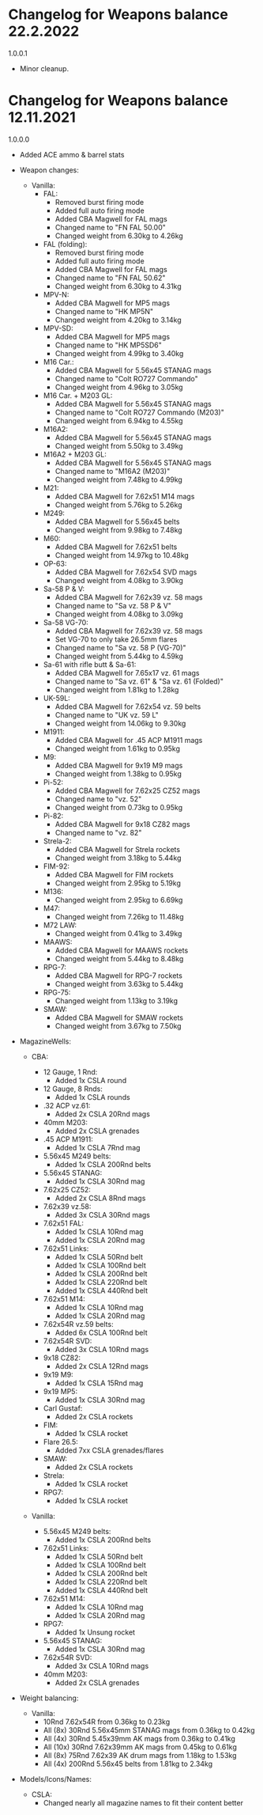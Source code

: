 # Changelog for Weapons balance 22.2.2022

1.0.0.1
- Minor cleanup.

# Changelog for Weapons balance 12.11.2021

1.0.0.0
- Added ACE ammo & barrel stats

- Weapon changes:
    - Vanilla:
        - FAL:
            - Removed burst firing mode
            - Added full auto firing mode
            - Added CBA Magwell for FAL mags
            - Changed name to "FN FAL 50.00"
            - Changed weight from 6.30kg to 4.26kg
        - FAL (folding):
            - Removed burst firing mode
            - Added full auto firing mode
            - Added CBA Magwell for FAL mags
            - Changed name to "FN FAL 50.62"
            - Changed weight from 6.30kg to 4.31kg
        - MPV-N:
            - Added CBA Magwell for MP5 mags
            - Changed name to "HK MP5N"
            - Changed weight from 4.20kg to 3.14kg
        - MPV-SD:
            - Added CBA Magwell for MP5 mags
            - Changed name to "HK MP5SD6"
            - Changed weight from 4.99kg to 3.40kg
        - M16 Car.:
            - Added CBA Magwell for 5.56x45 STANAG mags
            - Changed name to "Colt RO727 Commando"
            - Changed weight from 4.96kg to 3.05kg
        - M16 Car. + M203 GL:
            - Added CBA Magwell for 5.56x45 STANAG mags
            - Changed name to "Colt RO727 Commando (M203)"
            - Changed weight from 6.94kg to 4.55kg
        - M16A2:
            - Added CBA Magwell for 5.56x45 STANAG mags
            - Changed weight from 5.50kg to 3.49kg
        - M16A2 + M203 GL:
            - Added CBA Magwell for 5.56x45 STANAG mags
            - Changed name to "M16A2 (M203)"
            - Changed weight from 7.48kg to 4.99kg
        - M21:
            - Added CBA Magwell for 7.62x51 M14 mags
            - Changed weight from 5.76kg to 5.26kg
        - M249:
            - Added CBA Magwell for 5.56x45 belts
            - Changed weight from 9.98kg to 7.48kg
        - M60:
            - Added CBA Magwell for 7.62x51 belts
            - Changed weight from 14.97kg to 10.48kg
        - OP-63:
            - Added CBA Magwell for 7.62x54 SVD mags
            - Changed weight from 4.08kg to 3.90kg
        - Sa-58 P & V:
            - Added CBA Magwell for 7.62x39 vz. 58 mags
            - Changed name to "Sa vz. 58 P & V"
            - Changed weight from 4.08kg to 3.09kg
        - Sa-58 VG-70:
            - Added CBA Magwell for 7.62x39 vz. 58 mags
            - Set VG-70 to only take 26.5mm flares
            - Changed name to "Sa vz. 58 P (VG-70)"
            - Changed weight from 5.44kg to 4.59kg
        - Sa-61 with rifle butt & Sa-61:
            - Added CBA Magwell for 7.65x17 vz. 61 mags
            - Changed name to "Sa vz. 61" & "Sa vz. 61 (Folded)"
            - Changed weight from 1.81kg to 1.28kg
        - UK-59L:
            - Added CBA Magwell for 7.62x54 vz. 59 belts
            - Changed name to "UK vz. 59 L"
            - Changed weight from 14.06kg to 9.30kg
        - M1911:
            - Added CBA Magwell for .45 ACP M1911 mags
            - Changed weight from 1.61kg to 0.95kg
        - M9:
            - Added CBA Magwell for 9x19 M9 mags
            - Changed weight from 1.38kg to 0.95kg
        - Pi-52:
            - Added CBA Magwell for 7.62x25 CZ52 mags
            - Changed name to "vz. 52"
            - Changed weight from 0.73kg to 0.95kg
        - Pi-82:
            - Added CBA Magwell for 9x18 CZ82 mags
            - Changed name to "vz. 82"
        - Strela-2:
            - Added CBA Magwell for Strela rockets
            - Changed weight from 3.18kg to 5.44kg
        - FIM-92:
            - Added CBA Magwell for FIM rockets
            - Changed weight from 2.95kg to 5.19kg
        - M136:
            - Changed weight from 2.95kg to 6.69kg
        - M47:
            - Changed weight from 7.26kg to 11.48kg
        - M72 LAW:
            - Changed weight from 0.41kg to 3.49kg
        - MAAWS:
            - Added CBA Magwell for MAAWS rockets
            - Changed weight from 5.44kg to 8.48kg
        - RPG-7:
            - Added CBA Magwell for RPG-7 rockets
            - Changed weight from 3.63kg to 5.44kg
        - RPG-75:
            - Changed weight from 1.13kg to 3.19kg
        - SMAW:
            - Added CBA Magwell for SMAW rockets
            - Changed weight from 3.67kg to 7.50kg

- MagazineWells:
    - CBA:
        - 12 Gauge, 1 Rnd:
            - Added 1x CSLA round
        - 12 Gauge, 8 Rnds:
            - Added 1x CSLA rounds
        - .32 ACP vz.61:
            - Added 2x CSLA 20Rnd mags
        - 40mm M203:
            - Added 2x CSLA grenades
        - .45 ACP M1911:
            - Added 1x CSLA 7Rnd mag
        - 5.56x45 M249 belts:
            - Added 1x CSLA 200Rnd belts
        - 5.56x45 STANAG:
            - Added 1x CSLA 30Rnd mag
        - 7.62x25 CZ52:
            - Added 2x CSLA 8Rnd mags
        - 7.62x39 vz.58:
            - Added 3x CSLA 30Rnd mags
        - 7.62x51 FAL:
            - Added 1x CSLA 10Rnd mag
            - Added 1x CSLA 20Rnd mag
        - 7.62x51 Links:
            - Added 1x CSLA 50Rnd belt
            - Added 1x CSLA 100Rnd belt
            - Added 1x CSLA 200Rnd belt
            - Added 1x CSLA 220Rnd belt
            - Added 1x CSLA 440Rnd belt
        - 7.62x51 M14:
            - Added 1x CSLA 10Rnd mag
            - Added 1x CSLA 20Rnd mag
        - 7.62x54R vz.59 belts:
            - Added 6x CSLA 100Rnd belt
        - 7.62x54R SVD:
            - Added 3x CSLA 10Rnd mags
        - 9x18 CZ82:
            - Added 2x CSLA 12Rnd mags
        - 9x19 M9:
            - Added 1x CSLA 15Rnd mag
        - 9x19 MP5:
            - Added 1x CSLA 30Rnd mag
        - Carl Gustaf:
            - Added 2x CSLA rockets
        - FIM:
            - Added 1x CSLA rocket
        - Flare 26.5:
            - Added 7xx CSLA grenades/flares
        - SMAW:
            - Added 2x CSLA rockets
        - Strela:
            - Added 1x CSLA rocket
        - RPG7:
            - Added 1x CSLA rocket

    - Vanilla:
        - 5.56x45 M249 belts:
            - Added 1x CSLA 200Rnd belts
        - 7.62x51 Links:
            - Added 1x CSLA 50Rnd belt
            - Added 1x CSLA 100Rnd belt
            - Added 1x CSLA 200Rnd belt
            - Added 1x CSLA 220Rnd belt
            - Added 1x CSLA 440Rnd belt
        - 7.62x51 M14:
            - Added 1x CSLA 10Rnd mag
            - Added 1x CSLA 20Rnd mag
        - RPG7:
            - Added 1x Unsung rocket
        - 5.56x45 STANAG:
            - Added 1x CSLA 30Rnd mag
        - 7.62x54R SVD:
            - Added 3x CSLA 10Rnd mags
        - 40mm M203:
            - Added 2x CSLA grenades


- Weight balancing:
    - Vanilla:
        - 10Rnd 7.62x54R from 0.36kg to 0.23kg
        - All (8x) 30Rnd 5.56x45mm STANAG mags from 0.36kg to 0.42kg
        - All (4x) 30Rnd 5.45x39mm AK mags from 0.36kg to 0.41kg
        - All (10x) 30Rnd 7.62x39mm AK mags from 0.45kg to 0.61kg
        - All (8x) 75Rnd 7.62x39 AK drum mags from 1.18kg to 1.53kg
        - All (4x) 200Rnd 5.56x45 belts from 1.81kg to 2.34kg

- Models/Icons/Names:
    - CSLA:
        - Changed nearly all magazine names to fit their content better
